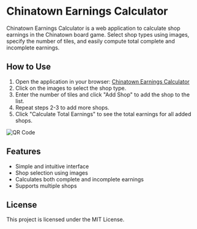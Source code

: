 # Chinatown Earnings Calculator

Chinatown Earnings Calculator is a web application to calculate shop earnings in the Chinatown board game. Select shop types using images, specify the number of tiles, and easily compute total complete and incomplete earnings.

## How to Use

1. Open the application in your browser: [Chinatown Earnings Calculator](https://koosh4.github.io/chinatown-earnings-calculator/)
2. Click on the images to select the shop type.
3. Enter the number of tiles and click "Add Shop" to add the shop to the list.
4. Repeat steps 2-3 to add more shops.
5. Click "Calculate Total Earnings" to see the total earnings for all added shops.

![QR Code](https://koosh4.github.io/chinatown-earnings-calculator/images/qr-code.png)

## Features

- Simple and intuitive interface
- Shop selection using images
- Calculates both complete and incomplete earnings
- Supports multiple shops

## License

This project is licensed under the MIT License.
